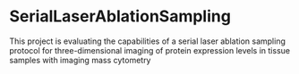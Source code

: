 # SerialLaserAblationSampling
This project is evaluating the capabilities of a serial laser ablation sampling protocol for three-dimensional imaging of protein expression levels in tissue samples with imaging mass cytometry
